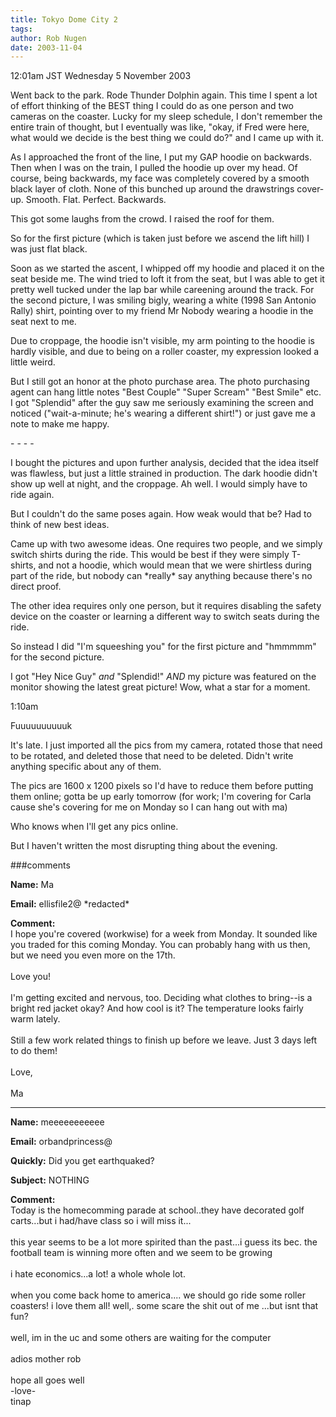 ```yaml
---
title: Tokyo Dome City 2
tags: 
author: Rob Nugen
date: 2003-11-04
---
```


<p class=date>12:01am JST Wednesday 5 November 2003</p>

<p>Went back to the park.  Rode Thunder Dolphin again.  This time I
spent a lot of effort thinking of the BEST thing I could do as one
person and two cameras on the coaster.  Lucky for my sleep schedule, I
don't remember the entire train of thought, but I eventually was like,
"okay, if Fred were here, what would we decide is the best thing we
could do?"  and I came up with it.</p>

<p>As I approached the front of the line, I put my GAP hoodie on
backwards.  Then when I was on the train, I pulled the hoodie up over
my head.  Of course, being backwards, my face was completely covered
by a smooth black layer of cloth.  None of this bunched up around the
drawstrings cover-up.  Smooth.  Flat.  Perfect.  Backwards.</p>

<p>This got some laughs from the crowd.  I raised the roof for them.</p>

<p>So for the first picture (which is taken just before we
ascend the lift hill) I was just flat black.</p>

<p>Soon as we started the ascent, I whipped off my hoodie and placed
it on the seat beside me.  The wind tried to loft it from the seat,
but I was able to get it pretty well tucked under the lap bar while
careening around the track.  For the second picture, I was smiling
bigly, wearing a white (1998 San Antonio Rally) shirt, pointing over
to my friend Mr Nobody wearing a hoodie in the seat next to me.</p>

<p>Due to croppage, the hoodie isn't visible, my arm pointing to the
hoodie is hardly visible, and due to being on a roller coaster, my
expression looked a little weird.</p>

<p>But I still got an honor at the photo purchase area.  The photo
purchasing agent can hang little notes "Best Couple" "Super Scream"
"Best Smile" etc.  I got "Splendid" after the guy saw me seriously
examining the screen and noticed ("wait-a-minute; he's wearing a
different shirt!") or just gave me a note to make me happy.</p>

<p>- - - -</p>

<p>I bought the pictures and upon further analysis, decided that the
idea itself was flawless, but just a little strained in production.
The dark hoodie didn't show up well at night, and the croppage.  Ah
well.   I would simply have to ride again.</p>

<p>But I couldn't do the same poses again.  How weak would that be?
Had to think of new best ideas.</p>

<p>Came up with two awesome ideas.  One requires two people, and we
simply switch shirts during the ride.  This would be best if they were
simply T-shirts, and not a hoodie, which would mean that we were
shirtless during part of the ride, but nobody can *really* say
anything because there's no direct proof.</p>

<p>The other idea requires only one person, but it requires disabling
the safety device on the coaster or learning a different way to switch
seats during the ride.</p>

<p>So instead I did "I'm squeeshing you" for the first picture and
"hmmmmm" for the second picture.</p>

<p>I got "Hey Nice Guy" <em>and</em> "Splendid!" <em>AND</em> my
picture was featured on the monitor showing the latest great picture!
Wow, what a star for a moment.</p>


<p class=date>1:10am</p>

<p>Fuuuuuuuuuuk</p>

<p>It's late.  I just imported all the pics from my camera, rotated
those that need to be rotated, and deleted those that need to be
deleted.  Didn't write anything specific about any of them.</p>

<p>The pics are 1600 x 1200 pixels so I'd have to reduce them before
putting them online; gotta be up early tomorrow (for work; I'm
covering for Carla cause she's covering for me on Monday so I can hang
out with ma)</p>

<p>Who knows when I'll get any pics online.</p>

<p>But I haven't written the most disrupting thing about the evening.</p>


###comments

<p><b>Name:</b> Ma

<p><b>Email:</b> ellisfile2@ *redacted*

<p><b>Comment:</b>
<br>I hope you're covered (workwise) for a week from Monday. It sounded like you traded for this coming Monday. You can probably hang with us then, but we need you even more on the 17th.<br>
<br>
Love you!<br>
<br>
I'm getting excited and nervous, too. Deciding what clothes to bring--is a bright red jacket okay? And how cool is it? The temperature looks fairly warm lately.<br>
<br>
Still a few work related things to finish up before we leave. Just 3 days left to do them!<br>
<br>
Love,<br>
<br>
Ma

<p><hr></p>


<p><b>Name:</b> meeeeeeeeeee

<p><b>Email:</b> orbandprincess@

<p><b>Quickly:</b> Did you get earthquaked?

<p><b>Subject:</b> NOTHING

<p><b>Comment:</b>
<br>Today is the homecomming parade at school..they have decorated golf carts...but i had/have class so i will miss it...<br>
<br>
this year seems to be a lot more spirited than the past...i guess its bec. the football team is winning more often and we seem to be growing<br>
<br>
i hate economics...a lot!  a whole whole lot.<br>
<br>
when you come back home to america.... we should go ride some roller coasters!  i love them all!  well,. some scare the shit out of me ...but isnt that fun?<br>
<br>
well, im in the uc and some others are waiting for the computer<br>
<br>
adios mother rob<br>
<br>
hope all goes well<br>
-love- <br>
tinap

